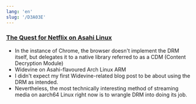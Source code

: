 ```yaml
---
lang: 'en'
slug: '/D3A03E'
---
```


### [The Quest for Netflix on Asahi Linux](https://www.da.vidbuchanan.co.uk/blog/netflix-on-asahi.html)

- In the instance of Chrome, the browser doesn't implement the DRM itself, but delegates it to a native library referred to as a CDM (Content Decryption Module)
- Widevine on Asahi-flavoured Arch Linux ARM
- I didn't expect my first Widevine-related blog post to be about using the DRM as intended.
- Nevertheless, the most technically interesting method of streaming media on aarch64 Linux right now is to wrangle DRM into doing its job.
